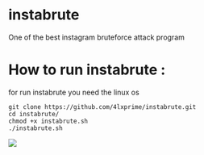 # instabrute
One of the best instagram bruteforce attack program
# How to run instabrute : 
for run instabrute you need the linux os
```
git clone https://github.com/4lxprime/instabrute.git
cd instabrute/
chmod +x instabrute.sh
./instabrute.sh
```
<img src="https://img.shields.io/github/downloads/4lxprime/instabrute/total?color=%23daff00&style=flat-square">
